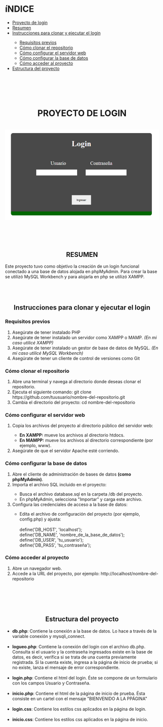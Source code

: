 <h1>íNDICE</h1>
<ul>
   <a href= "#proyecto"><li>Proyecto de login</li></a>
  <a href= "#resumen"><li>Resumen</li></a>
  <a href= "#instrucciones"><li>Instrucciones para clonar y ejecutar el login</li></a>
  <ul>
    <a href= "#requisitos_previos"><li>Requisitos previos</li></a>
    <a href= "#clonar_repositorio"><li>Cómo clonar el repositorio</li></a>
    <a href= "#configurar_servidor"><li>Cómo configurar el servidor web</li></a>
    <a href= "#configurar_bd"><li>Cómo configurar la base de datos</li></a>
    <a href= "#acceder"><li>Cómo acceder al proyecto</li></a>
  </ul>
  <a href= "#estructura"><li>Estructura del proyecto</li></a>
</ul>

<br>
<br>
<br>
<br>
<h1 id="proyecto" align="center"> PROYECTO DE LOGIN </h1>
<br>
<div align= "center">
  <img src="images/login.png" alt="Login">
</div>
<br>
<br>
<br>
<br>


<h2 id="resumen" align="center"> RESUMEN </h2>
Este proyecto tuvo como objetivo la creación de un login funcional conectado a una base de datos alojada en phpMyAdmin. Para crear la base se utilizó MySQL Workbench y para alojarla en php se utilizó XAMPP. 

<br>
<br>
<br>
<br>
<h2 id="instrucciones" align="center">Instrucciones para clonar y ejecutar el login</h2>
<h3 id="requisitos_previos">Requisitos previos</h3>
<ol>
  <li>Asegúrate de tener instalado PHP</li>
  <li>Asegúrate de tener instalado un servidor como XAMPP o MAMP. <em>(En mi caso utilicé XAMPP)</em> </li>
  <li>Asegúrate de tener instalado un gestor de base de datos de MySQL. <em>(En mi caso utilicé MySQL Workbench)</em></li>
  <li>Asegúrate de tener un cliente de control de versiones como Git</li>
</ol>

<h3 id="clonar_repositorio">Cómo clonar el repositorio</h3>
<ol>
  <li>Abre una terminal y navega al directorio donde deseas clonar el repositorio.</li>
  <li>Ejecuta el siguiente comando: git clone https://github.com/tuusuario/nombre-del-repositorio.git</li>
  <li>Cambia el directorio del proyecto: cd nombre-del-repositorio</li>
</ol>

<h3 id= "configurar_servidor">Cómo configurar el servidor web</h3>
<ol>
  <li>Copia los archivos del proyecto al directorio público del servidor web:</li>
    <ul>
      <li><strong>En XAMPP:</strong> mueve los archivos al directorio htdocs.</li>
            <li><strong>En MAMPP:</strong> mueve los archivos al directorio correspondiente (por ejemplo, www).</li>
    </ul>
  <li>Asegúrate de que el servidor Apache esté corriendo.</li>
</ol>

<h3 id="configurar_bd">Cómo configurar la base de datos</h3>
<ol>
  <li>Abre el cliente de administración de bases de datos <strong>(como phpMyAdmin)</strong>.</li>
  <li>Importa el archivo SQL incluido en el proyecto:</li>
    <ul>
      <li>Busca el archivo database.sql en la carpeta /db del proyecto.</li>
      <li>En phpMyAdmin, selecciona "Importar" y carga este archivo.</li>
    </ul>
  <li>Configura las credenciales de acceso a la base de datos:</li>
    <ul>
      <li>Edita el archivo de configuración del proyecto (por ejemplo, config.php) y ajusta:</li>
      <br>
      define('DB_HOST', 'localhost'); <br>
      define('DB_NAME', 'nombre_de_la_base_de_datos'); <br>
      define('DB_USER', 'tu_usuario'); <br>
      define('DB_PASS', 'tu_contraseña'); 
    </ul>
</ol>

<h3 id= "acceder">Cómo acceder al proyecto</h3>
<ol>
  <li>Abre un navegador web.</li>
  <li>Accede a la URL del proyecto, por ejemplo: http://localhost/nombre-del-repositorio</li>
</ol>

<br>
<br>
<br>
<br>
<h2 id="estructura" align="center">Estructura del proyecto</h2>
<ul>
  <li><strong>db.php</strong>: Contiene la conexión a la base de datos. Lo hace a través de la variable conexión y mysqli_connect.</li>
  <br>
  <li><strong>logueo.php</strong>: Contiene la conexión del login con el archivo db.php. Consulta si el usuario y la contraseña ingresados existe en la base de datos, es decir, verifica si se trata de una cuenta previamente registrada. Si la cuenta existe, ingresa a la página de inicio de prueba; si no existe, lanza el mensaje de error correspondiente.</li>
  <br>
  <li><strong>login.php</strong>: Contiene el html del login. Éste se compone de un formulario con los campos Usuario y Contraseña.</li>
  <br>
  <li><strong>inicio.php</strong>: Contiene el html de la página de inicio de prueba. Ésta consiste en un cartel con el mensaje "BIENVENIDO A LA PPÁGINA"</li>
  <br>
  <li><strong>login.css</strong>: Contiene los estilos css  aplicados en la página de login.</li>
  <br>
  <li><strong>inicio.css</strong>: Contiene los estilos css  aplicados en la página de inicio.</li>
</ul>



